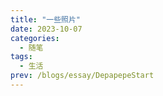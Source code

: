 ```yaml
---
title: "一些照片"
date: 2023-10-07
categories:
  - 随笔
tags:
  - 生活
prev: /blogs/essay/DepapepeStart
---
```


<aboutme></aboutme>
